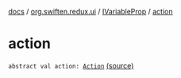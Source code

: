 [docs](../../index.md) / [org.swiften.redux.ui](../index.md) / [IVariableProp](index.md) / [action](./action.md)

# action

`abstract val action: `[`Action`](index.md#Action) [(source)](https://github.com/protoman92/KotlinRedux/tree/master/common/common-ui/src/main/kotlin/org/swiften/redux/ui/Props.kt#L17)